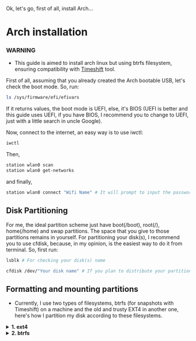 Ok, let's go, first of all, install Arch...
# Arch installation
### WARNING
- This guide is aimed to install arch linux but using btrfs filesystem, ensuring compatibility with [Timeshift](https://github.com/linuxmint/timeshift) tool.

First of all, assuming that you already created the Arch bootable USB, let's check the boot mode. So, run:
```sh
ls /sys/firmware/efi/efivars
```
If it returns values, the boot mode is UEFI, else, it's BIOS (UEFI is better and this guide uses UEFI, if you have BIOS, I recommend you to change to UEFI, just with a little search in uncle Google).

Now, connect to the internet, an easy way is to use iwctl:
```sh
iwctl
```
Then, 
```sh
station wlan0 scan
station wlan0 get-networks
```
and finally,
```sh
station wlan0 connect "Wifi Name" # It will prompt to input the password automatically
```

## Disk Partitioning
For me, the ideal partition scheme just have boot(/boot), root(/), home(/home) and swap partitions. The space that you give to those partitions remains in yourself.
For partitioning your disk(s), I recommend you to use cfdisk, because, in my opinion, is the easiest way to do it from terminal. So, first run:
```sh
lsblk # For checking your disk(s) name
```

```sh
cfdisk /dev/"Your disk name" # If you plan to distribute your partitions across multiple disks, just run this command changing the disk name
```

## Formatting and mounting partitions
- Currently, I use two types of filesystems, btrfs (for snapshots with Timeshift) on a machine and the old and trusty EXT4 in another one, here's how I partition my disk according to these filesystems.

<details>
<summary><b>1. ext4</b></summary>
<br/>
**Format Partitions**

This is so simple, but effective:
> For boot:
```sh
mkfs.fat -F 32 -n boot /dev/"Boot Partition"
```

> For swap:
```sh
mkswap -L swap /dev/"Swap Partition"
```

> For root:
```sh
mkfs.ext4 -L root /dev/"Root Partition"
```

> For home:
```sh
mkfs.ext4 -L home /dev/"Home Partition"
```

**Mount Partitions**
```sh
mount /dev/disk/by-label/root /mnt
mkdir -p /mnt/home
mkdir -p /mny/boot
mount /dev/disk/by-label/home /mnt/home
mount /dev/disk/by-label/boot /mnt/boot
swapon /dev/disk/by-label/swap
```

</details>

<details>
<summary><b>2. btrfs</b></summary>
<br />
**Format Partitions**

> For boot partition:
```sh
    mkfs.fat -F 32 -n boot /dev/"Boot Partition"
```
> For root partition:
```sh
    mkfs.btrfs -f -L arch /dev/"Root Partition"
```
> For home partition: --> Skip this step if you don't want a home dedicated partition, because in btrfs, you can always create a home subvolume in root partition <--
```sh
    mkfs.btrfs -f -L home /dev/"Home Partition"
```
> For swap partition:
```sh
    mkswap -L swap /dev/"Swap Partition"
```

**Create btrfs subvolumes**
<table>
<tr>
<th>**You created home partition**</th>
<th>**You didn't create home partition**</th>
</tr>
</table>

</details>

